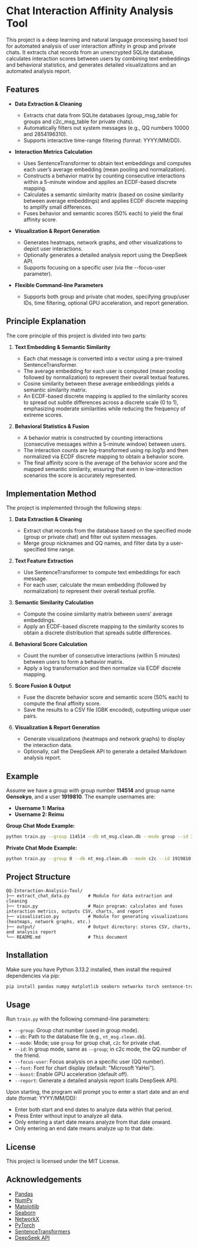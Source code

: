 # Chat Interaction Affinity Analysis Tool

This project is a deep learning and natural language processing based tool for automated analysis of user interaction affinity in group and private chats. It extracts chat records from an unencrypted SQLite database, calculates interaction scores between users by combining text embeddings and behavioral statistics, and generates detailed visualizations and an automated analysis report.

## Features

- **Data Extraction & Cleaning**  
  - Extracts chat data from SQLite databases (group_msg_table for groups and c2c_msg_table for private chats).  
  - Automatically filters out system messages (e.g., QQ numbers 10000 and 2854196310).  
  - Supports interactive time-range filtering (format: YYYY/MM/DD).

- **Interaction Metrics Calculation**  
  - Uses SentenceTransformer to obtain text embeddings and computes each user’s average embedding (mean pooling and normalization).  
  - Constructs a behavior matrix by counting consecutive interactions within a 5-minute window and applies an ECDF-based discrete mapping.  
  - Calculates a semantic similarity matrix (based on cosine similarity between average embeddings) and applies ECDF discrete mapping to amplify small differences.  
  - Fuses behavior and semantic scores (50% each) to yield the final affinity score.

- **Visualization & Report Generation**  
  - Generates heatmaps, network graphs, and other visualizations to depict user interactions.  
  - Optionally generates a detailed analysis report using the DeepSeek API.  
  - Supports focusing on a specific user (via the --focus-user parameter).

- **Flexible Command-line Parameters**  
  - Supports both group and private chat modes, specifying group/user IDs, time filtering, optional GPU acceleration, and report generation.

## Principle Explanation

The core principle of this project is divided into two parts:

1. **Text Embedding & Semantic Similarity**  
   - Each chat message is converted into a vector using a pre-trained SentenceTransformer.  
   - The average embedding for each user is computed (mean pooling followed by normalization) to represent their overall textual features.  
   - Cosine similarity between these average embeddings yields a semantic similarity matrix.  
   - An ECDF-based discrete mapping is applied to the similarity scores to spread out subtle differences across a discrete scale (0 to 1), emphasizing moderate similarities while reducing the frequency of extreme scores.

2. **Behavioral Statistics & Fusion**  
   - A behavior matrix is constructed by counting interactions (consecutive messages within a 5-minute window) between users.  
   - The interaction counts are log-transformed using np.log1p and then normalized via ECDF discrete mapping to obtain a behavior score.  
   - The final affinity score is the average of the behavior score and the mapped semantic similarity, ensuring that even in low-interaction scenarios the score is accurately represented.

## Implementation Method

The project is implemented through the following steps:

1. **Data Extraction & Cleaning**  
   - Extract chat records from the database based on the specified mode (group or private chat) and filter out system messages.  
   - Merge group nicknames and QQ names, and filter data by a user-specified time range.

2. **Text Feature Extraction**  
   - Use SentenceTransformer to compute text embeddings for each message.  
   - For each user, calculate the mean embedding (followed by normalization) to represent their overall textual profile.

3. **Semantic Similarity Calculation**  
   - Compute the cosine similarity matrix between users’ average embeddings.  
   - Apply an ECDF-based discrete mapping to the similarity scores to obtain a discrete distribution that spreads subtle differences.

4. **Behavioral Score Calculation**  
   - Count the number of consecutive interactions (within 5 minutes) between users to form a behavior matrix.  
   - Apply a log transformation and then normalize via ECDF discrete mapping.

5. **Score Fusion & Output**  
   - Fuse the discrete behavior score and semantic score (50% each) to compute the final affinity score.  
   - Save the results to a CSV file (GBK encoded), outputting unique user pairs.

6. **Visualization & Report Generation**  
   - Generate visualizations (heatmaps and network graphs) to display the interaction data.  
   - Optionally, call the DeepSeek API to generate a detailed Markdown analysis report.

## Example

Assume we have a group with group number **114514** and group name **Gensokyo**, and a user **1919810**. The example usernames are:  
- **Username 1: Marisa**  
- **Username 2: Reimu**

**Group Chat Mode Example:**

```bash
python train.py --group 114514 --db nt_msg.clean.db --mode group --id 114514 --focus-user 1919810 --font "Microsoft YaHei"
```

**Private Chat Mode Example:**

```bash
python train.py --group 0 --db nt_msg.clean.db --mode c2c --id 1919810 --font "Microsoft YaHei"
```

## Project Structure

```
QQ-Interaction-Analysis-Tool/
├── extract_chat_data.py       # Module for data extraction and cleaning
├── train.py                   # Main program: calculates and fuses interaction metrics, outputs CSV, charts, and report
├── visualization.py           # Module for generating visualizations (heatmaps, network graphs, etc.)
├── output/                    # Output directory: stores CSV, charts, and analysis report
└── README.md                  # This document
```

## Installation

Make sure you have Python 3.13.2 installed, then install the required dependencies via pip:

```bash
pip install pandas numpy matplotlib seaborn networkx torch sentence-transformers scipy requests scikit-learn
```

## Usage

Run `train.py` with the following command-line parameters:
- `--group`: Group chat number (used in group mode).
- `--db`: Path to the database file (e.g., `nt_msg.clean.db`).
- `--mode`: Mode; use `group` for group chat, `c2c` for private chat.
- `--id`: In group mode, same as `--group`; in c2c mode, the QQ number of the friend.
- `--focus-user`: Focus analysis on a specific user (QQ number).
- `--font`: Font for chart display (default: "Microsoft YaHei").
- `--boost`: Enable GPU acceleration (default off).
- `--report`: Generate a detailed analysis report (calls DeepSeek API).

Upon starting, the program will prompt you to enter a start date and an end date (format: YYYY/MM/DD):
- Enter both start and end dates to analyze data within that period.
- Press Enter without input to analyze all data.
- Only entering a start date means analyze from that date onward.
- Only entering an end date means analyze up to that date.

## License

This project is licensed under the MIT License.

## Acknowledgements

- [Pandas](https://pandas.pydata.org/)
- [NumPy](https://numpy.org/)
- [Matplotlib](https://matplotlib.org/)
- [Seaborn](https://seaborn.pydata.org/)
- [NetworkX](https://networkx.org/)
- [PyTorch](https://pytorch.org/)
- [SentenceTransformers](https://www.sbert.net/)
- [DeepSeek API](https://api.deepseek.com/)